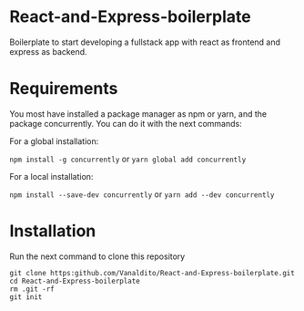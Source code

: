 # React-and-Express-boilerplate

Boilerplate to start developing a fullstack app with react as frontend and express as backend.

# Requirements

You most have installed a package manager as npm or yarn, and the package concurrently.
You can do it with the next commands:

For a global installation:

`npm install -g concurrently`
or
`yarn global add concurrently`

For a local installation:

`npm install --save-dev concurrently`
or
`yarn add --dev concurrently`

# Installation

Run the next command to clone this repository

```
git clone https:github.com/Vanaldito/React-and-Express-boilerplate.git
cd React-and-Express-boilerplate
rm .git -rf
git init
```
